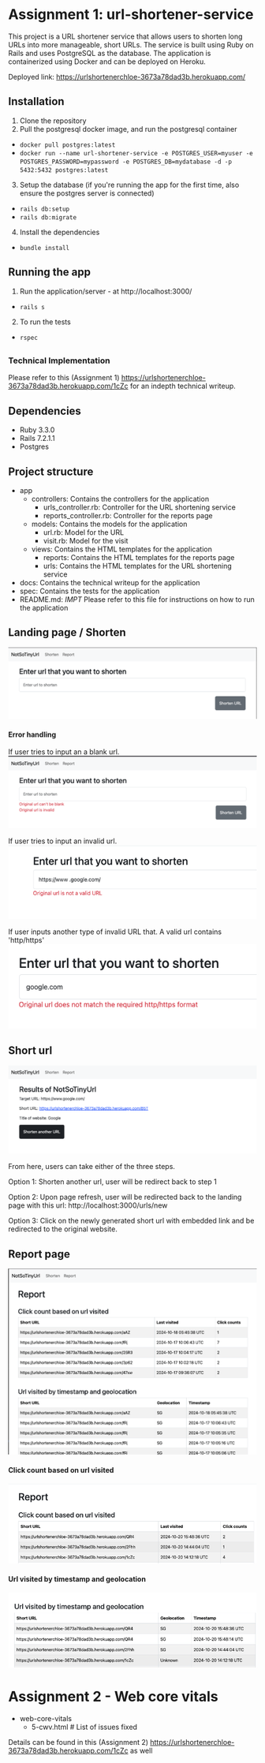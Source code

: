 # Assignment 1: url-shortener-service
This project is a URL shortener service that allows users to shorten long URLs into more manageable, short URLs. The service is built using Ruby on Rails and uses PostgreSQL as the database. The application is containerized using Docker and can be deployed on Heroku.

Deployed link: https://urlshortenerchloe-3673a78dad3b.herokuapp.com/

## Installation
1. Clone the repository
2. Pull the postgresql docker image, and run the postgresql container
- `docker pull postgres:latest`
- `docker run --name url-shortener-service -e POSTGRES_USER=myuser -e POSTGRES_PASSWORD=mypassword -e POSTGRES_DB=mydatabase -d -p 5432:5432 postgres:latest`
3. Setup the database (if you're running the app for the first time, also ensure the postgres server is connected)
- `rails db:setup`
- `rails db:migrate`
4. Install the dependencies
- `bundle install`

## Running the app
1. Run the application/server - at http://localhost:3000/
- `rails s`
2. To run the tests
- `rspec`
##

### Technical Implementation
Please refer to this (Assignment 1) https://urlshortenerchloe-3673a78dad3b.herokuapp.com/1cZc for an indepth technical writeup.


## Dependencies 
- Ruby 3.3.0
- Rails 7.2.1.1
- Postgres 

## Project structure

- app
  - controllers: Contains the controllers for the application
    - urls_controller.rb: Controller for the URL shortening service
    - reports_controller.rb: Controller for the reports page
  - models: Contains the models for the application
    - url.rb: Model for the URL
    - visit.rb: Model for the visit
  - views: Contains the HTML templates for the application
    - reports: Contains the HTML templates for the reports page
    - urls: Contains the HTML templates for the URL shortening service
- docs: Contains the technical writeup for the application
- spec: Contains the tests for the application
- README.md: *IMPT* Please refer to this file for instructions on how to run the application


## Landing page / Shorten

![alt text](image.png)

#### Error handling
If user tries to input an a blank url. 
![alt text](image-2.png)

If user tries to input an invalid url.
![alt text](image-4.png)

If user inputs another type of invalid URL that. A valid url contains 'http/https'
![alt text](image-5.png)


## Short url 

![alt text](image-3.png)

From here, users can take either of the three steps. 

Option 1: Shorten another url, user will be redirect back to step 1

Option 2: Upon page refresh, user will be redirected back to the landing page with this url: http://localhost:3000/urls/new

Option 3: Click on the newly generated short url with embedded link and be redirected to the original website.


## Report page 
![alt text](image-1.png)

#### Click count based on url visited
![alt text](image-6.png)

#### Url visited by timestamp and geolocation
![alt text](image-7.png)


# Assignment 2 - Web core vitals
- web-core-vitals 
  - 5-cwv.html       # List of issues fixed

Details can be found in this (Assignment 2) https://urlshortenerchloe-3673a78dad3b.herokuapp.com/1cZc as well